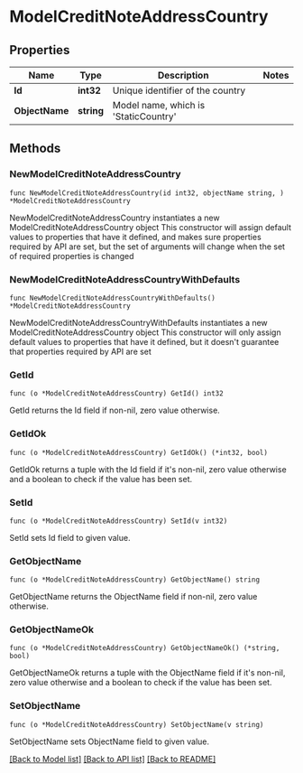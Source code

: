 # ModelCreditNoteAddressCountry

## Properties

Name | Type | Description | Notes
------------ | ------------- | ------------- | -------------
**Id** | **int32** | Unique identifier of the country | 
**ObjectName** | **string** | Model name, which is &#39;StaticCountry&#39; | 

## Methods

### NewModelCreditNoteAddressCountry

`func NewModelCreditNoteAddressCountry(id int32, objectName string, ) *ModelCreditNoteAddressCountry`

NewModelCreditNoteAddressCountry instantiates a new ModelCreditNoteAddressCountry object
This constructor will assign default values to properties that have it defined,
and makes sure properties required by API are set, but the set of arguments
will change when the set of required properties is changed

### NewModelCreditNoteAddressCountryWithDefaults

`func NewModelCreditNoteAddressCountryWithDefaults() *ModelCreditNoteAddressCountry`

NewModelCreditNoteAddressCountryWithDefaults instantiates a new ModelCreditNoteAddressCountry object
This constructor will only assign default values to properties that have it defined,
but it doesn't guarantee that properties required by API are set

### GetId

`func (o *ModelCreditNoteAddressCountry) GetId() int32`

GetId returns the Id field if non-nil, zero value otherwise.

### GetIdOk

`func (o *ModelCreditNoteAddressCountry) GetIdOk() (*int32, bool)`

GetIdOk returns a tuple with the Id field if it's non-nil, zero value otherwise
and a boolean to check if the value has been set.

### SetId

`func (o *ModelCreditNoteAddressCountry) SetId(v int32)`

SetId sets Id field to given value.


### GetObjectName

`func (o *ModelCreditNoteAddressCountry) GetObjectName() string`

GetObjectName returns the ObjectName field if non-nil, zero value otherwise.

### GetObjectNameOk

`func (o *ModelCreditNoteAddressCountry) GetObjectNameOk() (*string, bool)`

GetObjectNameOk returns a tuple with the ObjectName field if it's non-nil, zero value otherwise
and a boolean to check if the value has been set.

### SetObjectName

`func (o *ModelCreditNoteAddressCountry) SetObjectName(v string)`

SetObjectName sets ObjectName field to given value.



[[Back to Model list]](../README.md#documentation-for-models) [[Back to API list]](../README.md#documentation-for-api-endpoints) [[Back to README]](../README.md)


